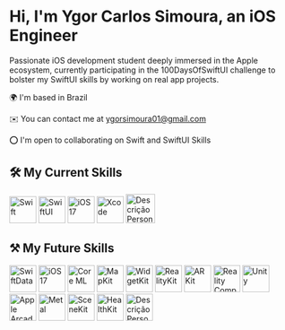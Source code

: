 # Hi, I'm Ygor Carlos Simoura, an iOS Engineer

Passionate iOS development student deeply immersed in the Apple ecosystem, currently participating in the 100DaysOfSwiftUI challenge to bolster my SwiftUI skills by working on real app projects.

🌍 I'm based in Brazil

✉️ You can contact me at [ygorsimoura01@gmail.com](mailto:ygorsimoura@icloud.com)

⭕ I'm open to collaborating on Swift and SwiftUI Skills 

## 🛠️ My Current Skills

<a href="https://developer.apple.com/swift/" target="_blank" rel="noreferrer"><img src="https://developer.apple.com/assets/elements/icons/swift/swift-96x96_2x.png" width="48" height="48" alt="Swift" /></a>
<a href="https://developer.apple.com/swift/" target="_blank" rel="noreferrer"><img src="https://developer.apple.com/assets/elements/icons/swiftui/swiftui-96x96_2x.png" width="48" height="48" alt="SwiftUI" /></a>
<a href="https://developer.apple.com/ios/" target="_blank" rel="noreferrer"><img src="https://developer.apple.com/assets/elements/icons/ios-17-num/ios-17-num-96x96_2x.png" width="48" height="48" alt="iOS 17" /></a>
<a href="https://developer.apple.com/xcode/" target="_blank" rel="noreferrer"><img src="https://developer.apple.com/assets/elements/icons/xcode-12/xcode-12-96x96_2x.png" width="48" height="48" alt="Xcode" /></a>
<a href="URL_DO_LINK" target="_blank" rel="noreferrer"><img src="https://cdn.jim-nielsen.com/macos/1024/figma-2021-05-05.png" width="52" height="52" alt="Descrição Personalizada" /></a>

## ⚒️ My Future Skills

<a href="https://developer.apple.com/swift/" target="_blank" rel="noreferrer"><img src="https://developer.apple.com/assets/elements/icons/swiftdata/swiftdata-96x96_2x.png" width="48" height="48" alt="SwiftData" /></a>
<a href="https://developer.apple.com/ios/" target="_blank" rel="noreferrer"><img src="https://developer.apple.com/assets/elements/icons/ios-17-num/ios-17-num-96x96_2x.png" width="48" height="48" alt="iOS 17" /></a>
<a href="https://developer.apple.com/documentation/coreml" target="_blank" rel="noreferrer"><img src="https://developer.apple.com/assets/elements/icons/core-ml/core-ml-96x96_2x.png" width="48" height="48" alt="Core ML" /></a>
<a href="https://developer.apple.com/mapkit/" target="_blank" rel="noreferrer"><img src="https://developer.apple.com/assets/elements/icons/mapkit/mapkit-96x96_2x.png" width="48" height="48" alt="MapKit" /></a>
<a href="https://developer.apple.com/documentation/widgetkit" target="_blank" rel="noreferrer"><img src="https://developer.apple.com/assets/elements/icons/widgetkit/widgetkit-96x96_2x.png" width="48" height="48" alt="WidgetKit" /></a>
<a href="https://developer.apple.com/documentation/realitykit" target="_blank" rel="noreferrer"><img src="https://developer.apple.com/assets/elements/icons/realitykit/realitykit-96x96_2x.png" width="48" height="48" alt="RealityKit" /></a>
<a href="https://developer.apple.com/documentation/arkit" target="_blank" rel="noreferrer"><img src="https://developer.apple.com/assets/elements/icons/arkit/arkit-96x96_2x.png" width="48" height="48" alt="ARKit" /></a>
<a href="https://developer.apple.com/documentation/realitycomposer" target="_blank" rel="noreferrer"><img src="https://developer.apple.com/assets/elements/icons/reality-composer-pro/reality-composer-pro-96x96_2x.png" width="48" height="48" alt="Reality Composer Pro" /></a>
<a href="https://unity.com/" target="_blank" rel="noreferrer"><img src="https://developer.apple.com/visionos/images/unity.svg" width="48" height="48" alt="Unity" /></a>
<a href="https://www.apple.com/apple-arcade/" target="_blank" rel="noreferrer"><img src="https://developer.apple.com/assets/elements/icons/arcade/arcade-96x96_2x.png" width="48" height="48" alt="Apple Arcade" /></a>
<a href="https://developer.apple.com/metal/" target="_blank" rel="noreferrer"><img src="https://developer.apple.com/assets/elements/icons/metal/metal-64x64_2x.png" width="48" height="48" alt="Metal" /></a>
<a href="https://developer.apple.com/documentation/scenekit" target="_blank" rel="noreferrer"><img src="https://developer.apple.com/assets/elements/icons/scenekit/scenekit-128x128.png" width="48" height="48" alt="SceneKit" /></a>
<a href="https://developer.apple.com/documentation/healthkit" target="_blank" rel="noreferrer"><img src="https://developer.apple.com/assets/elements/icons/healthkit/healthkit-96x96_2x.png" width="48" height="48" alt="HealthKit" /></a>
<a href="https://user-images.githubusercontent.com/54872601/181689472-8f443ca9-4fa0-418b-b0d3-e0730883889a.png" target="_blank" rel="noreferrer"><img src="https://user-images.githubusercontent.com/54872601/181689472-8f443ca9-4fa0-418b-b0d3-e0730883889a.png" width="48" height="48" alt="Descrição Personalizada" /></a>
